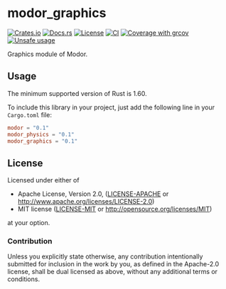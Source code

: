 # modor_graphics

[![Crates.io](https://img.shields.io/crates/v/modor_graphics.svg)](https://crates.io/crates/modor_graphics)
[![Docs.rs](https://img.shields.io/docsrs/modor_graphics)](https://docs.rs/crate/modor_graphics)
[![License](https://img.shields.io/crates/l/modor_graphics)](https://github.com/modor-engine/modor_graphics)
[![CI](https://github.com/modor-engine/modor/actions/workflows/ci.yml/badge.svg)](https://github.com/modor-engine/modor/actions/workflows/ci.yml)
[![Coverage with grcov](https://img.shields.io/codecov/c/gh/modor-engine/modor)](https://app.codecov.io/gh/modor-engine/modor)
[![Unsafe usage](https://img.shields.io/badge/unsafe%20usage-1-green.svg)](https://github.com/modor-engine/modor/search?q=path%3Acrates%2Fmodor_graphics+extension%3Ars+unsafe)

Graphics module of Modor.

## Usage

The minimum supported version of Rust is 1.60.

To include this library in your project, just add the following line in your `Cargo.toml` file:

```toml
modor = "0.1"
modor_physics = "0.1"
modor_graphics = "0.1"
```

## License

Licensed under either of

* Apache License, Version 2.0, ([LICENSE-APACHE](../../LICENSE-APACHE) or http://www.apache.org/licenses/LICENSE-2.0)
* MIT license ([LICENSE-MIT](../../LICENSE-MIT) or http://opensource.org/licenses/MIT)

at your option.

### Contribution

Unless you explicitly state otherwise, any contribution intentionally submitted for inclusion in the work by you, as
defined in the Apache-2.0 license, shall be dual licensed as above, without any additional terms or conditions.

